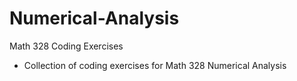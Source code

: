 # Numerical-Analysis
Math 328 Coding Exercises

- Collection of coding exercises for Math 328 Numerical Analysis 
